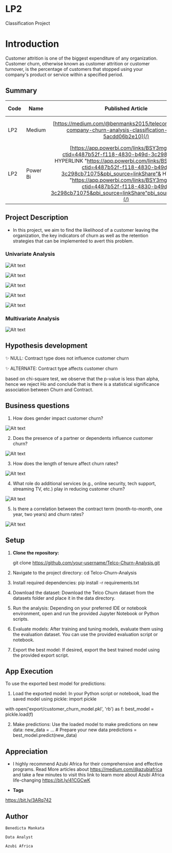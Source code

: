 # LP2
Classification Project
# Introduction 
Customer attrition is one of the biggest expenditure of any organization. Customer churn, otherwise known as customer attrition or customer turnover, is the percentage of customers that stopped using your company's product or service within a specified period. 


## Summary
| Code      | Name        | Published Article |  Deployed App |
|-----------|-------------|:-------------:|------:|
| LP2  | Medium |  [https://medium.com/@benmanks2015/telecommunication-company-churn-analysis-classification-model-5acdd06b2e10](/) | [Best Article Machine learning](/) |
| LP2  | Power Bi|  [https://app.powerbi.com/links/BSY3mgTpUV?ctid=4487b52f-f118-4830-b49d-3c298cb71075 HYPERLINK "https://app.powerbi.com/links/BSY3mgTpUV?ctid=4487b52f-f118-4830-b49d-3c298cb71075&pbi_source=linkShare"& HYPERLINK "https://app.powerbi.com/links/BSY3mgTpUV?ctid=4487b52f-f118-4830-b49d-3c298cb71075&pbi_source=linkShare"pbi_source=linkShare](/) | [Interative Power BI](/) |

## Project Description
- In this project, we aim to find the likelihood of a customer leaving the organization, the key indicators of churn as well as the retention strategies that can be implemented to avert this problem.

### Univariate Analysis 

![Alt text](image/churn.png)

![Alt text](image/gender.png)

![Alt text](image/internet.png)

![Alt text](image/payment.png)

![Alt text](image/totalcharges.png)

### Multivariate Analysis 

![Alt text](image/mul.png)

## Hypothesis development 

✨ NULL: Contract type does not influence customer churn

✨ ALTERNATE: Contract type affects customer churn

based on chi-square test, we observe that the p-value is less than alpha, hence we reject Ho and conclude that is there is a statistical significance association between Churn and Contract.

## Business questions
1. How does gender impact customer churn? 

![Alt text](image/q1.png)

2. Does the presence of a partner or dependents influence customer churn? 

![Alt text](image/q2.png)

3. How does the length of tenure affect churn rates? 

![Alt text](image/q3.png)

4. What role do additional services (e.g., online security, tech support, streaming TV, etc.) play in reducing customer churn? 

![Alt text](image/q4.png)

5. Is there a correlation between the contract term (month-to-month, one year, two years) and churn rates? 

![Alt text](image/q5.png)

## Setup
1. **Clone the repository:**

   git clone https://github.com/your-username/Telco-Churn-Analysis.git

2. Navigate to the project directory:
    cd Telco-Churn-Analysis

3. Install required dependencies:
    pip install -r requirements.txt

4. Download the dataset:
    Download the Telco Churn dataset from the datasets folder and place it in the data directory. 

5. Run the analysis:
    Depending on your preferred IDE or notebook environment, open and run the provided Jupyter Notebook or Python scripts. 

6. Evaluate models:
    After training and tuning models, evaluate them using the evaluation dataset. You can use the provided evaluation script or notebook.

7. Export the best model:
    If desired, export the best trained model using the provided export script.

## App Execution
To use the exported best model for predictions:
1. Load the exported model:
In your Python script or notebook, load the saved model using pickle:
import pickle

with open('export/customer_churn_model.pkl', 'rb') as f:
    best_model = pickle.load(f)

2. Make predictions:
Use the loaded model to make predictions on new data:
new_data = ...  # Prepare your new data
predictions = best_model.predict(new_data)

## Appreciation
-   I highly recommend Azubi Africa for their comprehensive and effective programs. Read More articles about https://medium.com/@azubiafrica and take a few minutes to visit this link to learn more about Azubi Africa life-changing https://bit.ly/41CGCwK

-  **Tags**

https://bit.ly/3ARq742

## Author
`Benedicta Mankata`

`Data Analyst`

`Azubi Africa` 